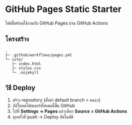 # GitHub Pages Static Starter

ไฟล์นี้พร้อมใช้งานกับ GitHub Pages ผ่าน GitHub Actions

## โครงสร้าง
```
.
├─ .github/workflows/pages.yml
└─ site/
   ├─ index.html
   ├─ styles.css
   └─ .nojekyll
```

## วิธี Deploy
1. สร้าง repository (ตั้งค่า default branch = `main`)
2. อัปโหลดโฟลเดอร์ทั้งหมดนี้ขึ้น GitHub
3. ไปที่ **Settings → Pages** แล้วเลือก **Source = GitHub Actions**
4. ทุกครั้งที่ push → Deploy อัตโนมัติ

